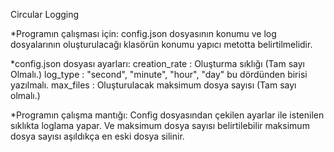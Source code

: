 Circular Logging

*Programın çalışması için:
config.json dosyasının konumu ve log dosyalarının oluşturulacağı klasörün konumu yapıcı metotta belirtilmelidir.

*config.json dosyası ayarları:
creation_rate : Oluşturma sıklığı (Tam sayı Olmalı.)
log_type : "second", "minute", "hour", "day" bu dördünden birisi yazılmalı.
max_files : Oluşturulacak maksimum dosya sayısı (Tam sayı olmalı.)

*Programın çalışma mantığı:
Config dosyasından çekilen ayarlar ile istenilen sıklıkta loglama yapar. Ve maksimum dosya sayısı belirtilebilir maksimum dosya sayısı aşıldıkça en eski dosya silinir.

